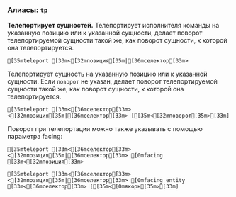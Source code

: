 ### Алиасы: `tp`
**Телепортирует сущностей.**
Телепортирует исполнителя команды на указанную позицию или к указанной сущности, делает поворот телепортируемой сущности такой же, как поворот сущности, к которой она телепортируется.
```ansi
[35mteleport [33m<[32mпозиция[35m|[36mселектор[33m>
```
Телепортирует сущность на указанную позицию или к указанной сущности. Если `поворот` не указан, делает поворот телепортируемой сущности такой же, как поворот сущности, к которой она телепортируется.
```ansi
[35mteleport [33m<[36mселектор[33m> <[32mпозиция[35m|[36mселектор[33m> [[35m<[32mповорот[35m>[33m]
```
Поворот при телепортации можно также указывать с помощью параметра facing:
```ansi
[35mteleport [33m<[36mселектор[33m> <[32mпозиция[35m|[36mселектор[33m> [0mfacing [33m<[32mпозиция[33m>
```
```ansi
[35mteleport [33m<[36mселектор[33m> <[32mпозиция[35m|[36mселектор[33m> [0mfacing entity [33m<[36mселектор[33m> [[35m<[0mякорь[35m>[33m]
```
